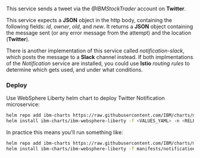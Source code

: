 This service sends a tweet via the *@IBMStockTrader* account on **Twitter**.

This service expects a **JSON** object in the http body, containing the following fields: *id*, *owner*, *old*, and *new*.  It returns a **JSON** object containing the message sent (or any error message from the attempt) and the location (**Twitter**).

There is another implementation of this service called *notification-slack*, which posts the message to a **Slack** channel instead.  If both implmentations of the *Notification* service are installed, you could use **Istio** *routing rules* to determine which gets used, and under what conditions.

 ### Deploy

Use WebSphere Liberty helm chart to deploy Twitter Notification microservice:
```bash
helm repo add ibm-charts https://raw.githubusercontent.com/IBM/charts/master/repo/stable/
helm install ibm-charts/ibm-websphere-liberty -f <VALUES_YAML> -n <RELEASE_NAME> --tls
```

In practice this means you'll run something like:
```bash
helm repo add ibm-charts https://raw.githubusercontent.com/IBM/charts/master/repo/stable/
helm install ibm-charts/ibm-websphere-liberty -f manifests/notification-twitter-values.yaml -n notification-twitter --namespace stock-trader --tls
```

